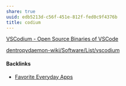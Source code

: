 ```yaml
---
share: true
uuid: edb5213d-c56f-451e-812f-fed0c9f4376b
title: codium
---
```

[VSCodium - Open Source Binaries of VSCode](https://vscodium.com/)

[dentropydaemon-wiki/Software/List/vscodium](../dentropydaemon-wiki/Software/List/vscodium)

#### Backlinks

* [Favorite Everyday Apps](/444ff7c7-77b4-483c-b801-3955d2daeb0a)